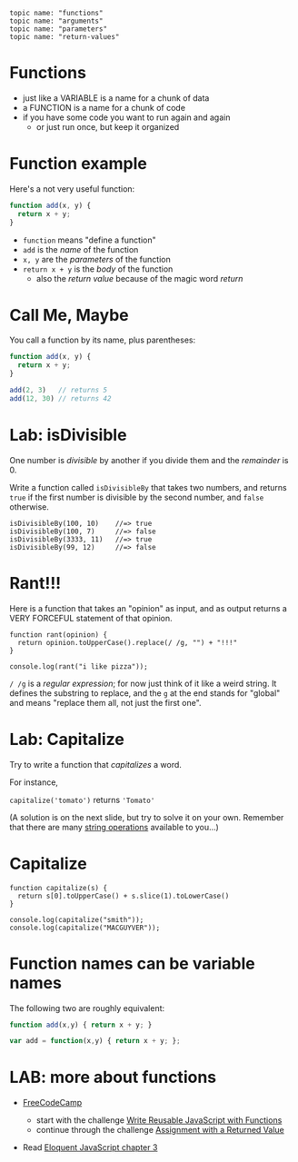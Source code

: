     topic name: "functions"
    topic name: "arguments"
    topic name: "parameters"
    topic name: "return-values"

# Functions

* just like a VARIABLE is a name for a chunk of data
* a FUNCTION is a name for a chunk of code
* if you have some code you want to run again and again
  * or just run once, but keep it organized

# Function example

Here's a not very useful function:

```js
function add(x, y) {
  return x + y;
}
```

* `function` means "define a function"
* `add` is the *name* of the function
* `x, y` are the *parameters* of the function
* `return x + y` is the *body* of the function
  * also the *return value* because of the magic word *return*

# Call Me, Maybe

You call a function by its name, plus parentheses:

```js
function add(x, y) {
  return x + y;
}

add(2, 3)   // returns 5
add(12, 30) // returns 42
```

# Lab: isDivisible

One number is *divisible* by another if you divide them and the *remainder* is 0.

Write a function called `isDivisibleBy` that takes two numbers, and returns `true` if the first number is divisible by the second number, and `false` otherwise.

    isDivisibleBy(100, 10)    //=> true
    isDivisibleBy(100, 7)     //=> false
    isDivisibleBy(3333, 11)   //=> true
    isDivisibleBy(99, 12)     //=> false
    
# Rant!!!

Here is a function that takes an "opinion" as input, and as output returns a VERY FORCEFUL statement of that opinion.

    function rant(opinion) {
      return opinion.toUpperCase().replace(/ /g, "") + "!!!"
    }

    console.log(rant("i like pizza"));

`/ /g` is a *regular expression*; for now just think of it like a weird string. It defines the substring to replace, and the `g` at the end stands for "global" and means "replace them all, not just the first one".

# Lab: Capitalize

Try to write a function that *capitalizes* a word.

For instance, 

`capitalize('tomato')` returns `'Tomato'`

(A solution is on the next slide, but try to solve it on your own. Remember that there are many [string operations](https://developer.mozilla.org/en-US/docs/Web/JavaScript/Reference/Global_Objects/String#Methods_2) available to you...)

# Capitalize

    function capitalize(s) {
      return s[0].toUpperCase() + s.slice(1).toLowerCase()
    }

    console.log(capitalize("smith"));
    console.log(capitalize("MACGUYVER"));

# Function names can be variable names

The following two are roughly equivalent:

```js
function add(x,y) { return x + y; }

var add = function(x,y) { return x + y; };
```

# LAB: more about functions

* [FreeCodeCamp](https://learn.freecodecamp.org/javascript-algorithms-and-data-structures)
    - start with the challenge [Write Reusable JavaScript with Functions](https://learn.freecodecamp.org/javascript-algorithms-and-data-structures/basic-javascript/write-reusable-javascript-with-functions)
    - continue through the challenge [Assignment with a Returned Value](https://learn.freecodecamp.org/javascript-algorithms-and-data-structures/basic-javascript/assignment-with-a-returned-value)

* Read [Eloquent JavaScript chapter 3](http://eloquentjavascript.net/03_functions.html)
